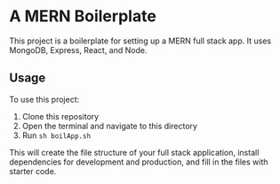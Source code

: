 # A MERN Boilerplate

This project is a boilerplate for setting up a MERN full stack app. It uses
MongoDB, Express, React, and Node.

## Usage

To use this project:
1. Clone this repository
2. Open the terminal and navigate to this directory
3. Run `sh boilApp.sh`

This will create the file structure of your full stack application, install dependencies for development and production, and fill in the files with starter code.
